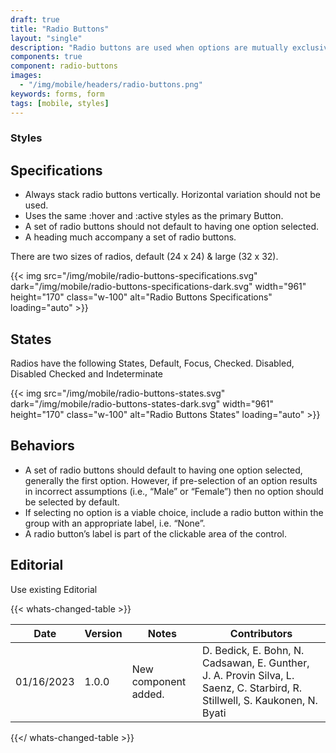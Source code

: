 ```yaml
---
draft: true
title: "Radio Buttons"
layout: "single"
description: "Radio buttons are used when options are mutually exclusive."
components: true
component: radio-buttons
images:
  - "/img/mobile/headers/radio-buttons.png"
keywords: forms, form
tags: [mobile, styles]
---
```

### Styles

## Specifications

- Always stack radio buttons vertically. Horizontal variation should not be used.
- Uses the same :hover and :active styles as the primary Button.
- A set of radio buttons should not default to having one option selected.
- A heading much accompany a set of radio buttons.

There are two sizes of radios,  default (24 x 24) & large (32 x 32).

{{< img src="/img/mobile/radio-buttons-specifications.svg" dark="/img/mobile/radio-buttons-specifications-dark.svg" width="961" height="170" class="w-100" alt="Radio Buttons Specifications" loading="auto" >}}

## States

Radios have the following States, Default, Focus, Checked. Disabled, Disabled Checked and Indeterminate

{{< img src="/img/mobile/radio-buttons-states.svg" dark="/img/mobile/radio-buttons-states-dark.svg" width="961" height="170" class="w-100" alt="Radio Buttons States" loading="auto" >}}

## Behaviors

- A set of radio buttons should default to having one option selected, generally the first option. However, if pre-selection of an option results in incorrect assumptions (i.e., “Male” or “Female”) then no option should be selected by default.
- If selecting no option is a viable choice, include a radio button within the group with an appropriate label, i.e. “None”.
- A radio button’s label is part of the clickable area of the control.

## Editorial

Use existing Editorial

{{< whats-changed-table >}}

| Date       | Version | Notes                               | Contributors |
| ---------- | ------- | ----------------------------------- | ------------ |
| 01/16/2023 | 1.0.0   | New component added. | D. Bedick, E. Bohn, N. Cadsawan, E. Gunther, J. A. Provin Silva, L. Saenz, C. Starbird, R. Stillwell, S. Kaukonen, N. Byati  |

{{</ whats-changed-table >}}
